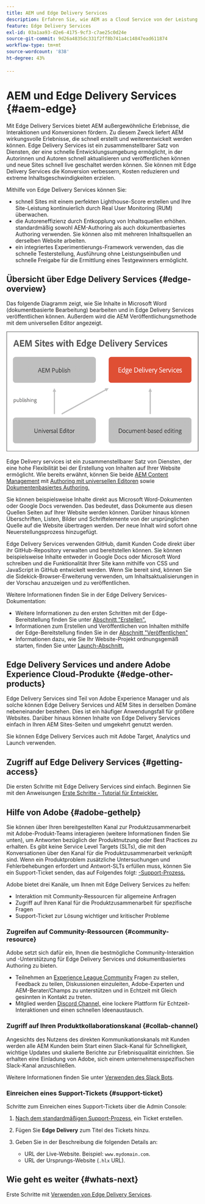 ```yaml
---
title: AEM und Edge Delivery Services
description: Erfahren Sie, wie AEM as a Cloud Service von der Leistung und den perfekten Lighthouse-Werten profitieren kann, die von Edge Delivery Services angeboten werden.
feature: Edge Delivery Services
exl-id: 03a1aa93-d2e6-4175-9cf3-c7ae25c0d24e
source-git-commit: 9d26a4835dc331f2ff8b741a4c14847ead611874
workflow-type: tm+mt
source-wordcount: '838'
ht-degree: 43%

---
```



# AEM und Edge Delivery Services {#aem-edge}

Mit Edge Delivery Services bietet AEM außergewöhnliche Erlebnisse, die Interaktionen und Konversionen fördern. Zu diesem Zweck liefert AEM wirkungsvolle Erlebnisse, die schnell erstellt und weiterentwickelt werden können. Edge Delivery Services ist ein zusammenstellbarer Satz von Diensten, der eine schnelle Entwicklungsumgebung ermöglicht, in der Autorinnen und Autoren schnell aktualisieren und veröffentlichen können und neue Sites schnell live geschaltet werden können. Sie können mit Edge Delivery Services die Konversion verbessern, Kosten reduzieren und extreme Inhaltsgeschwindigkeiten erzielen.

Mithilfe von Edge Delivery Services können Sie:

* schnell Sites mit einem perfekten Lighthouse-Score erstellen und Ihre Site-Leistung kontinuierlich durch Real User Monitoring (RUM) überwachen.
* die Autoreneffizienz durch Entkopplung von Inhaltsquellen erhöhen. standardmäßig sowohl AEM-Authoring als auch dokumentbasiertes Authoring verwenden. Sie können also mit mehreren Inhaltsquellen an derselben Website arbeiten.
* ein integriertes Experimentierungs-Framework verwenden, das die schnelle Testerstellung, Ausführung ohne Leistungseinbußen und schnelle Freigabe für die Ermittlung eines Testgewinners ermöglicht.

## Übersicht über Edge Delivery Services {#edge-overview}

Das folgende Diagramm zeigt, wie Sie Inhalte in Microsoft Word (dokumentbasierte Bearbeitung) bearbeiten und in Edge Delivery Services veröffentlichen können. Außerdem wird die AEM Veröffentlichungsmethode mit dem universellen Editor angezeigt.

![Architektur von Edge Delivery](assets/AEM-with-EDS-publishing-simple2.png)

Edge Delivery services ist ein zusammenstellbarer Satz von Diensten, der eine hohe Flexibilität bei der Erstellung von Inhalten auf Ihrer Website ermöglicht. Wie bereits erwähnt, können Sie beide [AEM Content Management](https://experienceleague.adobe.com/docs/experience-manager-cloud-service/content/sites/authoring/getting-started/concepts.html?lang=de) mit [Authoring mit universellen Editoren](/help/implementing/universal-editor/introduction.md) sowie [Dokumentenbasiertes Authoring.](https://www.aem.live/docs/authoring)

Sie können beispielsweise Inhalte direkt aus Microsoft Word-Dokumenten oder Google Docs verwenden. Das bedeutet, dass Dokumente aus diesen Quellen Seiten auf Ihrer Website werden können. Darüber hinaus können Überschriften, Listen, Bilder und Schriftelemente von der ursprünglichen Quelle auf die Website übertragen werden. Der neue Inhalt wird sofort ohne Neuerstellungsprozess hinzugefügt.

Edge Delivery Services verwenden GitHub, damit Kunden Code direkt über ihr GitHub-Repository verwalten und bereitstellen können. Sie können beispielsweise Inhalte entweder in Google Docs oder Microsoft Word schreiben und die Funktionalität Ihrer Site kann mithilfe von CSS und JavaScript in GitHub entwickelt werden. Wenn Sie bereit sind, können Sie die Sidekick-Browser-Erweiterung verwenden, um Inhaltsaktualisierungen in der Vorschau anzuzeigen und zu veröffentlichen.

Weitere Informationen finden Sie in der Edge Delivery Services-Dokumentation:

* Weitere Informationen zu den ersten Schritten mit der Edge-Bereitstellung finden Sie unter [Abschnitt &quot;Erstellen&quot;.](https://www.aem.live/docs/#build)
* Informationen zum Erstellen und Veröffentlichen von Inhalten mithilfe der Edge-Bereitstellung finden Sie in der [Abschnitt &quot;Veröffentlichen&quot;](https://www.aem.live/docs/authoring)
* Informationen dazu, wie Sie Ihr Website-Projekt ordnungsgemäß starten, finden Sie unter [Launch-Abschnitt.](https://www.aem.live/docs/#launch)

## Edge Delivery Services und andere Adobe Experience Cloud-Produkte {#edge-other-products}

Edge Delivery Services sind Teil von Adobe Experience Manager und als solche können Edge Delivery Services und AEM Sites in derselben Domäne nebeneinander bestehen. Dies ist ein häufiger Anwendungsfall für größere Websites. Darüber hinaus können Inhalte von Edge Delivery Services einfach in Ihren AEM Sites-Seiten und umgekehrt genutzt werden.

Sie können Edge Delivery Services auch mit Adobe Target, Analytics und Launch verwenden.

## Zugriff auf Edge Delivery Services {#getting-access}

Die ersten Schritte mit Edge Delivery Services sind einfach. Beginnen Sie mit den Anweisungen [Erste Schritte - Tutorial für Entwickler.](https://www.aem.live/developer/tutorial)

## Hilfe von Adobe {#adobe-gethelp}

Sie können über Ihren bereitgestellten Kanal zur Produktzusammenarbeit mit Adobe-Produkt-Teams interagieren (weitere Informationen finden Sie unten), um Antworten bezüglich der Produktnutzung oder Best Practices zu erhalten. Es gibt keine Service Level Targets (SLTs), die mit den Konversationen über den Kanal für die Produktzusammenarbeit verknüpft sind. Wenn ein Produktproblem zusätzliche Untersuchungen und Fehlerbehebungen erfordert und Antwort-SLTs erfüllen muss, können Sie ein Support-Ticket senden, das auf Folgendes folgt: [-Support-Prozess.](https://experienceleague.adobe.com/?support-tab=home&amp;lang=de#support)

Adobe bietet drei Kanäle, um Ihnen mit Edge Delivery Services zu helfen:

* Interaktion mit Community-Ressourcen für allgemeine Anfragen
* Zugriff auf Ihren Kanal für die Produktzusammenarbeit für spezifische Fragen
* Support-Ticket zur Lösung wichtiger und kritischer Probleme

### Zugreifen auf Community-Ressourcen {#community-resource}

Adobe setzt sich dafür ein, Ihnen die bestmögliche Community-Interaktion und -Unterstützung für Edge Delivery Services und dokumentbasiertes Authoring zu bieten.

* Teilnehmen an [Experience League Community](https://adobe.ly/3Q6kTKl) Fragen zu stellen, Feedback zu teilen, Diskussionen einzuleiten, Adobe-Experten und AEM-Berater/Champs zu unterstützen und in Echtzeit mit Gleich gesinnten in Kontakt zu treten.
* Mitglied werden [Discord Channel,](https://discord.gg/aem-live) eine lockere Plattform für Echtzeit-Interaktionen und einen schnellen Ideenaustausch.

### Zugriff auf Ihren Produktkollaborationskanal {#collab-channel}

Angesichts des Nutzens des direkten Kommunikationskanals mit Kunden werden alle AEM Kunden beim Start einen Slack-Kanal für Schnelligkeit, wichtige Updates und skalierte Berichte zur Erlebnisqualität einrichten. Sie erhalten eine Einladung von Adobe, sich einem unternehmensspezifischen Slack-Kanal anzuschließen.

Weitere Informationen finden Sie unter [Verwenden des Slack Bots](https://www.aem.live/docs/slack).

### Einreichen eines Support-Tickets {#support-ticket}

Schritte zum Einreichen eines Support-Tickets über die Admin Console:

1. [Nach dem standardmäßigen Support-Prozess,](https://experienceleague.adobe.com/?support-tab=home&amp;lang=de#support) ein Ticket erstellen.
1. Fügen Sie **Edge Delivery** zum Titel des Tickets hinzu.
1. Geben Sie in der Beschreibung die folgenden Details an:

   * URL der Live-Website. Beispiel: `www.mydomain.com`.
   * URL der Ursprungs-Website (`.hlx` URL).

## Wie geht es weiter {#whats-next}

Erste Schritte mit [Verwenden von Edge Delivery Services](/help/edge/using.md).
